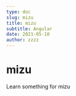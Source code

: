 ```yaml
---
type: doc
slug: mizu
title: mizu
subtitle: Angular
date: 2021-05-10
author: zzzz
---
```


# mizu

Learn something for mizu
